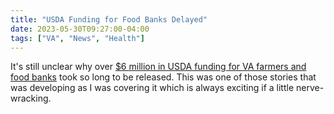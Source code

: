 ```yaml
---
title: "USDA Funding for Food Banks Delayed"
date: 2023-05-30T09:27:00-04:00
tags: ["VA", "News", "Health"]
---
```


It's still unclear why over [$6 million in USDA funding for VA farmers and food banks](https://www.virginiamercury.com/2023/05/30/after-legislative-limbo-6m-in-federal-funding-for-virginia-farmers-and-food-banks-released/) took so long to be released. This was one of those stories that was developing as I was covering it which is always exciting if a little nerve-wracking. 